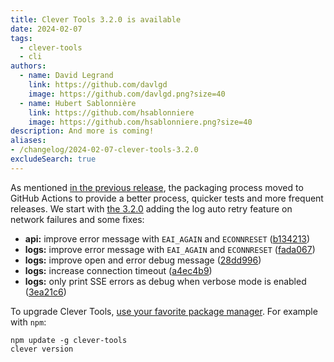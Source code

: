 ```yaml
---
title: Clever Tools 3.2.0 is available
date: 2024-02-07
tags:
  - clever-tools
  - cli
authors:
  - name: David Legrand
    link: https://github.com/davlgd
    image: https://github.com/davlgd.png?size=40
  - name: Hubert Sablonnière
    link: https://github.com/hsablonniere
    image: https://github.com/hsablonniere.png?size=40
description: And more is coming!
aliases:
- /changelog/2024-02-07-clever-tools-3.2.0
excludeSearch: true
---
```


As mentioned [in the previous release](../01-25-clever-tools-3.1.0/), the packaging process moved to GitHub Actions to provide a better process, quicker tests and more frequent releases. We start with [the 3.2.0](https://github.com/CleverCloud/clever-tools/releases/tag/3.2.0) adding the log auto retry feature on network failures and some fixes:

* **api:** improve error message with `EAI_AGAIN` and `ECONNRESET` ([b134213](https://github.com/CleverCloud/clever-tools/commit/b134213f30d46dd7f5690a38425deb4fd752148c))
* **logs:** improve error message with `EAI_AGAIN` and `ECONNRESET` ([fada067](https://github.com/CleverCloud/clever-tools/commit/fada06771369173e579f5fd3a708ff3cef40c95f))
* **logs:** improve open and error debug message ([28dd996](https://github.com/CleverCloud/clever-tools/commit/28dd9968bec8de9545c6b940be732d3f8f87a8f9))
* **logs:** increase connection timeout ([a4ec4b9](https://github.com/CleverCloud/clever-tools/commit/a4ec4b90b5d3938e27679edeb7d375281def3776))
* **logs:** only print SSE errors as debug when verbose mode is enabled ([3ea21c6](https://github.com/CleverCloud/clever-tools/commit/3ea21c6a4ff75db8df5f8177bba10ef17c2962e0))

To upgrade Clever Tools, [use your favorite package manager](https://github.com/CleverCloud/clever-tools/blob/master/docs/setup-systems.md#how-to-install-clever-tools). For example with `npm`:

```
npm update -g clever-tools
clever version
```
